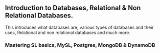 ## Introduction to Databases, Relational & Non Relational Databases.
This introduces what databases are, various types of databases and their uses, Relational and non relational databases and much more.

### Mastering SL basics, MySL, Postgres, MongoDB & DynamoDB
